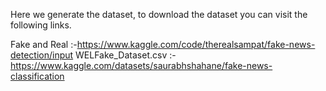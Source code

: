 Here we generate the dataset, to download the dataset you can visit the following links. 

Fake and Real       :-https://www.kaggle.com/code/therealsampat/fake-news-detection/input
WELFake_Dataset.csv :- https://www.kaggle.com/datasets/saurabhshahane/fake-news-classification
